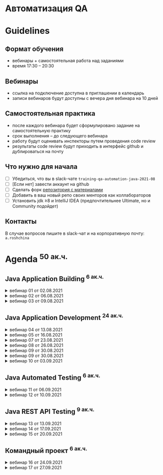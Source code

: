 Автоматизация QA 
================

Guidelines
==========

Формат обучения
---------------
- вебинары + самостоятельная работа над заданиями
- время 17:30 – 20:30

Вебинары
-----------------------
- ссылка на подключение доступна в приглашении в календарь
- записи вебинаров будут доступны с вечера дня вебинара на 10 дней

Самостоятельная практика
------------------------
- после каждого вебинара будет сформулировано задание на самостоятельную практику
- срок выполнения – до следующего вебинара
- работу будут оценивать инспекторы путем проведения code review
- результаты code review будут приходить в интерфейс github и дублироваться на почту

Что нужно для начала
--------------------
- [ ] Убедиться, что вы в slack-чате `training-qa-automation-java-2021-08`
- [ ] [Если нет] завести аккаунт на github
- [ ] Сделать форк [репозитория с материалами](https://github.com/eugene-krivosheyev/qa-automation-java)
- [ ] Добавить в ваш новый репо своих менторов как коллабораторов
- [ ] Установить jdk ≥8 и IntelliJ IDEA (предпочтительнее Ultimate, но и Community подойдет)

Контакты
--------
В случае вопросов пишите в slack-чат и на корпоративную почту: `a.roshchina`


Agenda <sup>50 ак.ч.</sup>
======

Java Application Building <sup>6 ак.ч.</sup>
-------------------------

<details>
<summary>вебинар 01 от 02.08.2021</summary>

### Local GIT versioning workflow
- [ ] Local repo
- [ ] Commit
- [ ] Log
- [ ] Tag
- [ ] Branch

### Remote GIT versioning workflow
- [ ] Remote repo
- [ ] Clone
- [ ] Push
- [ ] Pull

### Managing PRs
- [ ] Forks
- [ ] Pull Request
- [ ] PR workflow

Practice quest
--------------
### Given
- [ ] Известна учетка ментора на github
- [ ] Установлен git (stand-alone или как компонент IDEA)
### When
- [ ] Заведен аккаунт на github
- [ ] Сделан fork данного репо
- [ ] Ментор добавлен как коллаборатор

and
- [ ] Создана рабочая ветка `dev` для реализации заданий
- [ ] Внесены тестовые изменения
- [ ] Заведен PR в `master`

and
- [ ] Новые изменения из данного репо перенесены себе в `master` через PR
### Then
- [ ] Ментор принимает PR c тестовыми изменениями
- [ ] Вам приходит нотификация
</details>

<details>
<summary>вебинар 02 от 06.08.2021</summary>

### Java platform overview
- [ ] Java Platform definition
- [ ] Basic terms: JVM, JRE, JDK

### Simple app lifecycle
- [ ] source
- [ ] compiling
- [ ] packaging
- [ ] running 
- [ ] Sourcepath and Classpath
  
Practice quest
--------------
### Given
- [ ] Локальный клон репозитория
- [ ] Исходники двух классов
```
import com.tinkoff.edu.Printer;

public class MyApplication {
	public static void main(String[] args) {
		Printer.print("Hewllo world!");
	}
} 

---
  
package com.tinkoff.edu;

public class Printer {
	public static void print(String message) {
		System.out.println(message);
	}
}
```
### When
- [ ] Папочная структура исходников src/MyApplication.java
- [ ] Компиляция: два .class
- [x] Разделить иcходники и бинарники: `src` и `target` 
- [ ] Запуск приложения
### Then
- [ ] Проект успешно собирается
- [ ] вывод `Hello world!`
- [ ] Ментор принимает PR в `master`
</details>

<details>
<summary>вебинар 03 от 09.08.2021</summary>

### Maven build lifecycle
- [ ] Directory layout
- [ ] Build lifecycles
- [ ] Lifecycle phases
- [ ] Plugins
- [ ] Managing plugins with pom.xml

### Maven dependency management
- [ ] Dependency artifacts: JARed classes, sources, javadocs
- [ ] Artifact repositories
- [ ] Artifact identifying
- [ ] Test dependencies vs Prod dependencies

### IDEA Demo
- [ ] Project settings and structure: modules, sourcepath + classpath
- [ ] Workspace
- [ ] Views
- [ ] Running application with run configuration
- [ ] Git workflow
- [ ] Maven build

Practice quest
--------------
### Given
- [ ] Локальный клон репозитория
- [ ] В корне репо:
### When
- [ ] Сгенерирован maven-проект по шаблону `mvn archetype:generate`
- `com.tinkoff.edu:app:1.0.0-SNAPSHOT`
### Then
- [ ] Используется тестовая зависимость JUnit5
- [ ] Выдержан стиль кодирования и соглашения
- [ ] Проект успешно собирается
- [ ] Ментор принимает PR в `master`
</details>

Java Application Development <sup>24 ак.ч.</sup>
----------------------------

<details>
<summary>вебинар 04 от 13.08.2021</summary>

### Context
- [ ] Learning through developing and JIT testing
- [ ] Case: Loan system mock

### Java Source Code Documenting
- [ ] Single-line comments
- [ ] Multi-line comments
- [ ] JavaDoc comments demo

### Java Packages
- [ ] Package: why?
- [ ] Package declaration
- [ ] Import directive
- [ ] Naming convention

### Java Classes
- [ ] Class: why?
- [ ] Class declaration
- [ ] Dynamic class loading
- [ ] Static initialization section
- [ ] Naming convention
- [ ] Encapsulation concept: behavior and state

### Method declaration
- [ ] Method: why?
- [ ] Method declaration
- [ ] Method body code block
- [ ] Method variables
- [ ] Returning values
- [ ] Methods Overloading
- [ ] Naming convention

### Method call
- [ ] Dot notation
- [ ] Call stack

### Variable declaration
- [ ] Declaration
- [ ] Initialization
- [ ] Literals
- [ ] Default initialization values for class and method variables

Practice quest
--------------
### Given
- [ ] Requirements for Loan Scoring application
- `Как клиент банка, я хочу сделать запрос на кредит и получить ответ с уникальным id для дальнейших коммуникаций` 
### When application
- [ ] Application designed for testability and reuse
- Controller
- Service
- Repository
- [ ] Application implemented
- [ ] Self-made tests implemented (with main class)
### Then
- [ ] Проект успешно собирается
- [ ] Выдержан стиль кодирования и соглашения
- [ ] Ментор принимает PR в `master`
</details>

<details>
<summary>вебинар 05 от 16.08.2021</summary>

### Calling methods advanced
- [ ] Static import directive
- [ ] `final` modifier for statics
- [ ] Formal and factual arguments
- [ ] Parameters `Pass by value` 
- [ ] `final` modifier for locals/params

### Encapsulation: Implementing state
- [ ] What is state
- [ ] Variable declaration scope: static/object/local
- [ ] local, global and object state
- [ ] Object creation
- [ ] Object state initialization with constructor
- [ ] Accessors and mutators

### Common state and creational patterns
- [ ] OOP style (rich design)
- [ ] stateful domain objects/DTO + stateless services (anemic design)
- [ ] Immutable
- [ ] Factory
- [ ] DI

### Enums
- [ ] Enumerated type concept: why?
- [ ] API
- [ ] Using with `switch`

### Polymorphism with interfaces and (abstract) classes
- [ ] Polymorphism why's?
- [ ] Java implementation
- [ ] Interface
- [ ] `final` modifier

### Inheritance with (abstract) classes
- [ ] Inheritance why's?
- [ ] Java implementation
- [ ] Abstract class
- [ ] Class

Practice quest
--------------
### Given
- [ ] Requirements for Loan Scoring application
- `Как клиент банка, я хочу сделать запрос на кредит и получить ответ с уникальным id для дальнейших коммуникаций`
### When application
- Application designed for testability and reuse
- [ ] non-static Controller with Service DI
- [ ] non-static Service with Repo DI
- [ ] Service with Interface
- [ ] non-static Repository with Interface
- [ ] non-static Loan Request 
- [ ] non-static Loan Response with encapsulated autogenerated incremental id
- [ ] Loan Response encapsulates Response Type enum: APPROVED, DENIED
- [ ] Self-made tests implemented (with main class)
### Then
- [ ] Проект успешно собирается
- [ ] Выдержан стиль кодирования и соглашения
- [ ] Ментор принимает PR в `master`
</details>

<details>
<summary>вебинар 07 от 23.08.2021</summary>

### Java Syntax for interfaces and abstract classes
- [ ] Interfaces
- [ ] Defender methods
- [ ] Inheritance and constructors

### Test framework overview
- [ ] IoC: Framework vs Library
- [ ] JUnit as a test framework
- [ ] Task flow
- [ ] Test class and methods
- [ ] Annotations
- [ ] Assert methods
- [ ] Coverage

Practice quest
--------------
### Given
- [ ] Requirements for Loan Scoring application
- `Как клиент банка, я хочу сделать запрос на кредит и получить ответ с уникальным id для дальнейших коммуникаций`
### When application
- [ ] Application covered with e2e tests
- shouldGetId1WhenFirstCall
- shouldGetIncrementedIdWhenAnyCall
- [x] Application covered with integration tests
### Then
- [x] Покрытие по веткам ≥ 90%
- [ ] Фикстура максимально реюзается
- [ ] Проект успешно собирается
- [ ] Выдержан стиль кодирования и соглашения
- [ ] Ментор принимает PR в `master`
</details>

<details>
<summary>вебинар 08 от 26.08.2021</summary>

### Разбор ДЗ
- [ ] Ценность фикстуры и как она определяет трассу исполнения

### Object type and equality in test assertions
- [ ] Object class
- [ ] Equality with `assertEquals`: `==` vs `.equals()`

### Test Coverage
- [ ] Coverage types
- [ ] Coverage tool: JaCoCo

### Java Primitive types and literals
- [ ] byte
- [ ] int
- [ ] short
- [ ] long
- [ ] float
- [ ] double
- [ ] char
- [ ] boolean

### Wrappers
- [ ] Wrapper types and main features: referenced, constants, string parsing
- [ ] Autoboxing/unboxing and performance issue

### Type operators
- [ ] type casting
- [ ] `instanceof`

### Arithmetics operators
- [ ] `+, -, *, /, %`
- [ ] Typed operators: 1/3 vs 1./3
- [ ] `ArithmeticException`
- [ ] Types Overflow and solution with `BigInteger`
- [ ] FP precision loss and solution with `BigDecimal`

### Logical operators
- [ ] Type-safe
- [ ] `&, |, !`
- [ ] Lazy and eager form: `&&, ||`
- [ ] `==, !=, <, <=, >, >=`
- [ ] Reference types issue: absence of `===` and `.equals()`
- [ ] Ternary operator

### Switching
- [ ] `if`
- [ ] `switch` and its limitations

Practice quest
--------------
### Given
- [ ] Requirements for Loan Scoring application
- `Как клиент банка, я хочу сделать запрос на кредит и получить ответ с уникальным id для дальнейших коммуникаций`
- Business rules:

| Loan Type | Amount | Months | Response status
| --------- | ------ | ------ | ---------------
| PERSON | ≤ 10_000.0 | ≤ 12 | APPROVED
| PERSON | > 10_000.0 | > 12 | DECLINED
| OOO | ≤ 10_000.0 | any | DECLINED
| OOO | > 10_000.0 | < 12 | APPROVED
| OOO | > 10_000.0 | ≥ 12 | DECLINED
| IP | any | any | DECLINED

### When application
- [ ] Application covered with e2e tests:
- `shouldGetErrorWhenApplyNullRequest` (-1 return value)
- `shouldGetErrorWhenApplyZeroAmountRequest` (-1 return value)
- `shouldGetErrorWhenApplyZeroMonthsRequest` (-1 return value)
- tests covering business rules

### Then
- [ ] Покрытие по веткам ≥ 90%
- [ ] Фикстура максимально реюзается
- [ ] Проект успешно собирается
- [ ] Выдержан стиль кодирования и соглашения
- [ ] Ментор принимает PR в `master`
</details>

<details>
<summary>вебинар 09 от 30.08.2021</summary>

### Looping
- [ ] `for`
- [ ] `do` and `while`
- [ ] "foreach"

### Java Array reference type
- [ ] Declaration
- [ ] Initialization
- [ ] API: addressing, length
- [ ] Exceptions
- [ ] "Immutability"
- [ ] "foreach" cycle

### Varargs
- [ ] Why?
- [ ] Declaration
- [ ] Passing
- [ ] Using
- [ ] Limitations

### Strings
- [ ] Declaration
- [ ] Initialization with literal and constructor
- [ ] "Immutability" vs StringBuffer/StringBuilder
- [ ] API
- [ ] Strings equality: `==` vs `.equals()`

### Exception concept
- [ ] Type information
- [ ] Object data information
- [ ] Methods call stack information

### Throwing and handling exceptions
- [ ] creating exception instance
- [ ] `throw` operator
- [ ] Methods call stack tracing
- [ ] `try` section
- [ ] `catch` section
- [ ] `finally` section

### Syntax sugar
- [ ] multi-catch
- [ ] try-with-resources

### Exceptions type system
- [ ] Built-in types
- [ ] Errors vs Exceptions
- [ ] Checked vs Runtime exceptions
</details>

<details>
<summary>вебинар 09 от 30.08.2021</summary>

### OOAD overview
- [ ] Encapsulation
- [ ] Polymorphism
- [ ] Inheritance

### Lambda syntax
- [ ] Declaring lambdas
- [ ] Compiler types inference
- [ ] Functional interface
- [ ] Method reference
</details>

<details>
<summary>вебинар 10 от 03.09.2021</summary>

### Class Object
- [ ] `toString()`
- [ ] `equals()` and `hashCode()` contract

### Collections API overview
- [ ] `Set` API
- [ ] `List` API
- [ ] `Map` API

### File IO API overview
- [ ] `File` and `Path`
- [ ] File IO with Stream API
- [ ] Simple file operations with utility class `Files`
</details>

Java Automated Testing <sup>6 ак.ч.</sup>
----------------------
<details>
<summary>вебинар 11 от 06.09.2021</summary>

### Архитектура тестового фреймворка
- [ ] Концепция фреймворка
- [ ] Аннотации
- [ ] Подключение JUnit5 в maven
- [ ] Жизненный цикл тестового класса

### Тестирование на примере "общеизвестного класса"
- [ ] Именование тест-кейса/тест-класса и теста/тест-метода
- [ ] Понятие трасс выполнения (flows) и граничные условия
- [ ] Роль фикстуры
- [ ] Тест = фиксированная трасса выполнения
- [ ] Тестовый набор = спецификация компонента

### Возможности JUnit5
- [ ] Типизированные сравнения средствами основного фреймворка
- [ ] Исключения
- [ ] Таймауты
</details>

<details>
<summary>вебинар 12 от 10.09.2021</summary>

### Тестовое покрытие
- [ ] Понятие покрытия
- [ ] Способы расчета покрытия 
- [ ] Анализ отчета JaCoCo

### Реализация фикстуры для обеспечения поддерживаемости тестов
- [ ] Когда и сколько раз создается объект тестового класса?
- [ ] Как максимально реюзать фикстуры?
- [ ] Методы жизненного цикла теста
- [ ] Fixture Builders

### Как группировать тесты в наборы?
- [ ] Зачем нужны test suites?
- [ ] Теги
- [ ] Запуск наборов при сборке
</details>

Java REST API Testing <sup>9 ак.ч.</sup>
---------------------
<details>
<summary>вебинар 13 от 13.09.2021</summary>

### Фреймворки, ориентированные на тестирование REST API
- [ ] Обзор Retrofit
- [ ] Обзор REST Assured
</details>

<details>
<summary>вебинар 14 от 17.09.2021</summary>

### Введение в работу с БД
- [ ] Обзор JDBC
- [ ] Обзор JPA
</details>

<details>
<summary>вебинар 15 от 20.09.2021</summary>

### Тест-дублирование БД
- [ ] На каких уровнях можно замещать БД
- [ ] Утилиты работы с JDBC
- [ ] Управление транзакциями

### Тест-дублирование внешних сервисов
- [ ] На каких уровнях можно замещать внешний сервис
- [ ] Тестовые дублеры для внешних веб- и REST-сервисов: WireMock
</details>

Командный проект <sup>6 ак.ч.</sup>
----------------
<details>
<summary>вебинар 16 от 24.09.2021</summary>

- [ ] Командная работа над проектом 
- [ ] Фидбек от инспекторов
</details>

<details>
<summary>вебинар 17 от 27.09.2021</summary>

- [ ] Командная работа над проектом
- [ ] Фидбек от инспекторов
</details>
